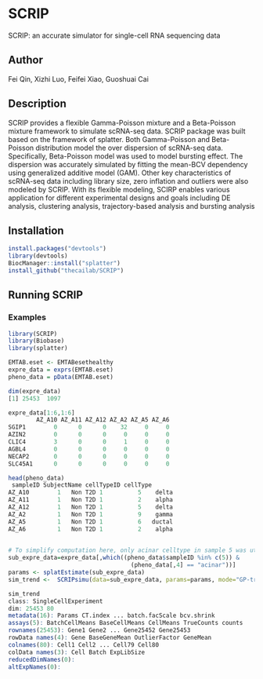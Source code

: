 # SCRIP
SCRIP: an accurate simulator for single-cell RNA sequencing data

## Author
Fei Qin, Xizhi Luo, Feifei Xiao, Guoshuai Cai

## Description
SCRIP provides a flexible Gamma-Poisson mixture and a Beta-Poisson mixture framework to simulate scRNA-seq data. SCRIP package was built based on the framework of splatter. Both Gamma-Poisson and Beta-Poisson distribution model the over dispersion of scRNA-seq data. Specifically, Beta-Poisson model was used to model bursting effect. The dispersion was accurately simulated by fitting the mean-BCV dependency using generalized additive model (GAM). Other key characteristics of scRNA-seq data including library size, zero inflation and outliers were also modeled by SCRIP. With its flexible modeling, SCIRP enables various application for different experimental designs and goals including DE analysis, clustering analysis, trajectory-based analysis and bursting analysis

## Installation
```r
install.packages("devtools")
library(devtools)
BiocManager::install("splatter")
install_github("thecailab/SCRIP")
```

## Running SCRIP
### Examples

```r
library(SCRIP)
library(Biobase)
library(splatter)

EMTAB.eset <- EMTABesethealthy
expre_data = exprs(EMTAB.eset)
pheno_data = pData(EMTAB.eset)

dim(expre_data)
[1] 25453  1097

expre_data[1:6,1:6]
        AZ_A10 AZ_A11 AZ_A12 AZ_A2 AZ_A5 AZ_A6
SGIP1        0      0      0    32     0     0
AZIN2        0      0      0     0     0     0
CLIC4        3      0      0     1     0     0
AGBL4        0      0      0     0     0     0
NECAP2       0      0      0     0     0     0
SLC45A1      0      0      0     0     0     0

head(pheno_data)
 sampleID SubjectName cellTypeID cellType
AZ_A10        1   Non T2D 1          5    delta
AZ_A11        1   Non T2D 1          2    alpha
AZ_A12        1   Non T2D 1          5    delta
AZ_A2         1   Non T2D 1          9    gamma
AZ_A5         1   Non T2D 1          6   ductal
AZ_A6         1   Non T2D 1          2    alpha
 

# To simplify computation here, only acinar celltype in sample 5 was utilized here. 
sub_expre_data=expre_data[,which((pheno_data$sampleID %in% c(5)) & 
                                   (pheno_data[,4] == "acinar"))]
params <- splatEstimate(sub_expre_data)
sim_trend <-  SCRIPsimu(data=sub_expre_data, params=params, mode="GP-trendedBCV")

sim_trend
class: SingleCellExperiment 
dim: 25453 80 
metadata(16): Params CT.index ... batch.facScale bcv.shrink
assays(5): BatchCellMeans BaseCellMeans CellMeans TrueCounts counts
rownames(25453): Gene1 Gene2 ... Gene25452 Gene25453
rowData names(4): Gene BaseGeneMean OutlierFactor GeneMean
colnames(80): Cell1 Cell2 ... Cell79 Cell80
colData names(3): Cell Batch ExpLibSize
reducedDimNames(0):
altExpNames(0):

```
